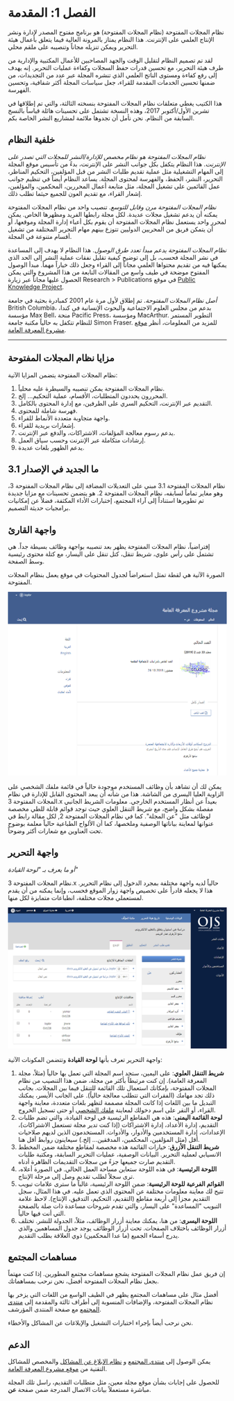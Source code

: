 # الفصل 1: المقدمة

نظام المجلات المفتوحة \(نظام المجلات المفتوحة\) هو برنامج مفتوح المصدر لإدارة ونشر الإنتاج العلمي على الإنترنت. هذا النظام يمتاز بالمرونة العالية فيما يتعلق بأعمال هيئة التحرير ويمكن تنزيله مجاناً وتنصيبه على ملقم محلي.

لقد تم تصميم النظام لتقليل الوقت والجهد المصاحبين للأعمال المكتبية والإدارية من طرف هيئة التحرير، مع تحسين قدرات حفظ السجلات وكفاءة عمليات التحرير. إنه يهدف إلى رفع كفاءة ومستوى الناتج العلمي الذي تنشره المجلة عبر عدد من التجديدات، من ضمنها تحسين الخدمات المقدمة للقراء، جعل سياسات المجلة أكثر شفافية، وتحسين الفهرسة.

هذا الكتيب يغطي متعلقات نظام المجلات المفتوحة بنسخته الثالثة، والتي تم إطلاقها في تشرين الأول/أكتوبر 2017، وهذه النسخة تشتمل على تحسينات هائلة قياساً بالنسخ السابقة من النظام. نحن نأمل أن تجدوها ملائمة لمشاريع النشر الخاصة بكم.

## خلفية النظام

*نظام المجلات المفتوحة هو نظام مخصص للإدارة/النشر للمجلات التي تصدر على الإنترنت*. هذا النظام يتكفل بكل جوانب النشر على الإنترنت، بدءً من تأسيس موقع المجلة إلى المهام التشغيلية مثل عملية تقديم طلبات النشر من قبل المؤلفين، التحكيم المناظر، التحرير، النشر، الحفظ، والفهرسة لمحتوى المجلة. يساعد النظام أيضاً في تنظيم جوانب عمل القائمين على تشغيل المجلة، مثل متابعة أعمال المحررين، المحكمين، والمؤلفين، إشعار القراء، مع تقديم العون للجميع حيثما تطلب ذلك.

*نظام المجلات المفتوحة مرن وقابل للتوسع*. تنصيب واحد من نظام المجلات المفتوحة يمكنه أن يدعم تشغيل مجلات عديدة. لكل مجلة رابطها الفريد ومظهرها الخاص. يمكن لمحرر واحد يستعمل نظام المجلات المفتوحة أن يقوم بكل أعباء إدارة المجلة وموقعها، أو أن يتمكن فريق من المحريين الدوليين تتوزع بينهم مهام التحرير المختلفة من تشغيل أقسام متنوعة في المجلة.

*نظام المجلات المفتوحة يدعم مبدأ تعدد طرق الوصول*. هذا النظام لا يهدف إلى المساعدة في نشر المجلة فحسب، بل إلى توضيح كيفية تقليل نفقات عملية النشر إلى الحد الذي يمكنها فيه من تقديم محتواها العلمي مجاناً إلى القراء وجعل ذلك خياراً مهماً. مبدأ الوصول المفتوح موضحة في طيف واسع من المقالات النابعة من هذا المشروع والتي يمكن الحصول عليها مجاناً عبر زيارة Research > Publications في موقع [Public Knowledge Project](https://pkp.sfu.ca/).

*أصل نظام المجلات المفتوحة*. تم إطلاق لأول مرة عام 2001 كمبادرة بحثية في جامعة British Columbia، بدعم من مجلس العلوم الاجتماعية والبحوث الإنسانية في كندا، مؤسسة Max Bell، منحة Pacific Press، ومؤسسة MacArthur. التطوير المستمر للنظام تتكفل به حالياً مكتبة جامعة Simon Fraser. للمزيد من المعلومات، أنظر [موقع مشروع المعرفة العامة](http://pkp.sfu.ca).

<hr />

## مزايا نظام المجلات المفتوحة

نظام المجلات المفتوحة يتضمن المزايا الآتية:
1. نظام المجلات المفتوحة يمكن تنصيبه والسيطرة عليه محلياً.
2. المحررون يحددون المتطلبات، الأقسام، عملية التحكيم... إلخ.
3. التقديم عبر الإنترنت، التحكيم السري على الطرفين، مع إدارة المحتوى بالكامل.
4. فهرسة شاملة للمحتوى.
5. واجهة متجاوبة متعددة الأنماط للقراء.
6. إشعارات بريدية للقراء.
7. يدعم رسوم معالجة المؤلفات، الاشتراكات، والدفع عبر الإنترنت.
8. إرشادات متكاملة عبر الإنترنت وحسب سياق العمل.
9. يدعم الظهور بلغات عديدة.

## ما الجديد في الإصدار 3.1

نظام المجلات المفتوحة 3.1 مبني على التعديلات المضافة إلى  نظام المجلات المفتوحة 3، وهو مغاير تماماً لسابقه، نظام المجلات المفتوحة 2. هو يتضمن تحسينات مع مزايا جديدة تم تطويرها استناداً إلى آراء المجتمع، إختبارات الأداء المكثفة، فضلاً عن إمكانيات برامجيات حديثة التصميم.

## واجهة القارئ

إفتراضياً، نظام المجلات المفتوحة يظهر بعد تنصيبه بواجهة وظائف بسيطة جداً. هي تشتمل على رأس علوي، شريط تنقل، كتل تنقل على اليسار، مع كتلة محتوى رئيسية وسط الصفحة.

الصورة الآتية هي لقطة تمثل استعراضاً لجدول المحتويات في موقع يعمل بنظام المجلات المفتوحة.

![](./assets/learning-ojs-3-ojs3-interface.png)

يمكن لك أن تشاهد بأن وظائف المستخدم موجودة حالياً في قائمة ملفك الشخصي على الزاوية العليا اليسرى من الشاشة. هذا من شأنه أن يبعد المحتوى القابل للإدارة في نظام المجلات المفتوحة 3.x بعيداً عن أنظار المستخدم الخارجي. معلومات الشريط الجانبي مفصلة بشكل واضح، مع شريط التنقل العلوي حيث توجد قوائم قابلة للطي مخصصة لوظائف مثل "عن المجلة". كما في نظام المجلات المفتوحة 2, لكل مقالة رابط في عنوانها لمعاينة بياناتها الوصفية وملخصها، كما أن الألواح الطباعية حالياً معلمة بوضوح تحت العناوين مع شعارات أكثر وضوحاً.

## واجهة التحرير

_أو ما يعرف بـ "لوحة القيادة"_

نظام المجلات المفتوحة 3.x حالياً لديه واجهة مختلفة بمجرد الدخول إلى نظام التحرير. هذا لا يجعله قادراً على تخصيص واجهة زوار الموقع فحسب، وإنما يمكنه من أن يقدم لمستعملي مجلات مختلفة، انطباعات متمايزة لكل منها.

![](./assets/learning-ojs3.1-ed-dashboard.PNG)

واجهة التحرير تعرف بأنها **لوحة القيادة** وتتضمن المكونات الآتية:

1. **شريط التنقل العلوي**: على اليمين، ستجد اسم المجلة التي تعمل بها حالياً \(مثلاً، مجلة المعرفة العامة\). إن كنت مرتبطاً بأكثر من مجلة، ضمن هذا التنصيب من نظام المجلات المفتوحة، بإمكانك استعمال تلك القائمة للتنقل فيما بين المجلات. بجانب ذلك تجد مهامك \(الفقرات التي تتطلب معالجة حالياً\). على الجانب الأيسر، يمكنك التبديل ما بين اللغات إذا كانت المجلة مصممة لتظهر بلغات متعددة، معاينة واجهة القراء، أو النقر على اسم دخولك لمعاينة [ملفك الشخصي](./user-accounts.md#معاينة-ملفك-الشخصي-وتعديله) أو حتى تسجيل الخروج.
2. **لوحة القائمة اليمنى**: هذه هي المقاطع الرئيسية في لوحة القيادة، والتي تضم طلبات التقديم، إدارة الأعداد، إدارة الاشتراكات \(إذا كنت تدير مجلة تستعمل الاشتراكات\)، الإعدادات، إدارة المستخدمين والأدوار، والأدوات. المستخدمون الذين لديهم صلاحيات أقل \(مثل المؤلفين، المحكمين، المدققين... إلخ.\) سيعاينون روابط أقل هنا.
3. **شريط التنقل الأزرق**: خيارات القائمة هذه مخصصة لمقاطع مختلفة ضمن المخطط الانسيابي لعملية التحرير. البيانات الوصفية، عمليات التحرير السابقة، ومكتبة طلبات التقديم صارت جميعها جزءً من سجلات التقديمات الظاهرة أدناه.
4. **اللوحة الرئيسية**: في هذه اللوحة ستعاين مساحة العمل الحالي. في الصورة أعلاه، ترى سجلاً لطلب تقديم وصل إلى مرحلة الإنتاج.
5. **القوائم الفرعية للوحة الرئيسية**: ضمن اللوحة الرئيسية، غالباً ما سترى علامات تبويب تتيح لك معاينة معلومات مختلفة عن المحتوى الذي تعمل عليه. في هذا المثال، سجل التقديم مجزأ إلى أربعة مقاطع \(التقديم، التحكيم، التدقيق، الإنتاج\). لاحظ علامة التبويب "المساعدة" على اليسار، والتي تقدم شروحات مساعدة ذات صلة بالصفحة التي أنت فيها حالياً.
6. **اللوحة اليسرى**: من هنا، يمكنك معاينة أزرار الوظائف، مثلاً، الجدولة للنشر. تختلف أزرار الوظائف باختلاف الصفحات. تحت أزرار الوظائف يوجد جدول المساهمين والذي يدرج أسماء الجميع \(ما عدا المحكمين\) ذوي العلاقة بطلب التقديم.

## مساهمات المجتمع

إن فريق عمل نظام المجلات المفتوحة يشجع مساهمات مجتمع المطورين. إذا كنت مهتماً بجعل نظام المجلات المفتوحة أفضل، نحن نرحب بمساهماتك.

أفضل مثال على مساهمات المجتمع يظهر في الطيف الواسع من اللغات التي يزخر بها نظام المجلات المفتوحة، والإضافات المنسوبة إلى أطراف ثالثة والمقدمة إلى [منتدى المجتمع](https://forum.pkp.sfu.ca/) مع صفحة المنتدى المؤرشف.

نحن نرحب أيضاً بإجراء اختبارات التشغيل والإبلاغات عن المشاكل والأخطاء.

## الدعم

يمكن الوصول إلى [منتدى المجتمع](http://forum.pkp.sfu.ca/) و [نظام الإبلاغ عن المشاكل](https://github.com/pkp/pkp-lib/#issues) والمخصص للمشاكل التقنية من [موقع مشروع المعرفة العامة](https://pkp.sfu.ca).

للحصول على إجابات بشأن موقع مجلة معين، مثل متطلبات التقديم، راسل تلك المجلة مباشرة مستعملاً بيانات الاتصال المدرجة ضمن صفحة **عن**.

